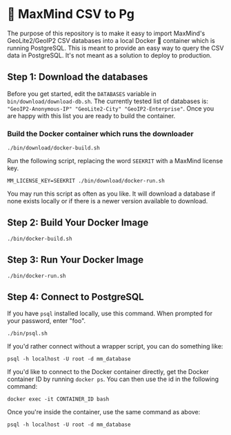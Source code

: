 # 🔎 MaxMind CSV to Pg

The purpose of this repository is to make it easy to import MaxMind's
GeoLite2/GeoIP2 CSV databases into a local Docker 🐳 container which is running
PostgreSQL. This is meant to provide an easy way to query the CSV data in
PostgreSQL. It's not meant as a solution to deploy to production.

## Step 1: Download the databases

Before you get started, edit the `DATABASES` variable in
`bin/download/download-db.sh`. The currently tested list of databases is:
`"GeoIP2-Anonymous-IP" "GeoLite2-City" "GeoIP2-Enterprise"`. Once you are happy
with this list you are ready to build the container.

### Build the Docker container which runs the downloader

```text
./bin/download/docker-build.sh
```

Run the following script, replacing the word `SEEKRIT` with a MaxMind license
key.

```text
MM_LICENSE_KEY=SEEKRIT ./bin/download/docker-run.sh
```

You may run this script as often as you like. It will download a database if
none exists locally or if there is a newer version available to download.

## Step 2: Build Your Docker Image

```text
./bin/docker-build.sh
```

## Step 3: Run Your Docker Image

```text
./bin/docker-run.sh
```

## Step 4: Connect to PostgreSQL

If you have `psql` installed locally, use this command. When prompted for your password, enter "foo".

```text
./bin/psql.sh
```

If you'd rather connect without a wrapper script, you can do something like:


```text
psql -h localhost -U root -d mm_database
```

If you'd like to connect to the Docker container directly, get the Docker
container ID by running `docker ps`. You can then use the id in the following
command:

```text
docker exec -it CONTAINER_ID bash
```

Once you're inside the container, use the same command as above:

```text
psql -h localhost -U root -d mm_database
```
